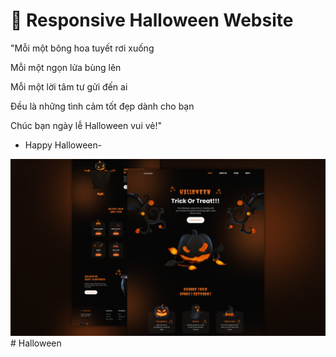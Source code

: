 # 🎃 Responsive Halloween Website

"Mỗi một bông hoa tuyết rơi xuống

Mỗi một ngọn lửa bùng lên

Mỗi một lời tâm tư gửi đến ai

Đều là những tình cảm tốt đẹp dành cho bạn

Chúc bạn ngày lễ Halloween vui vẻ!"

- Happy Halloween-

![preview img](/preview.png)# Halloween
